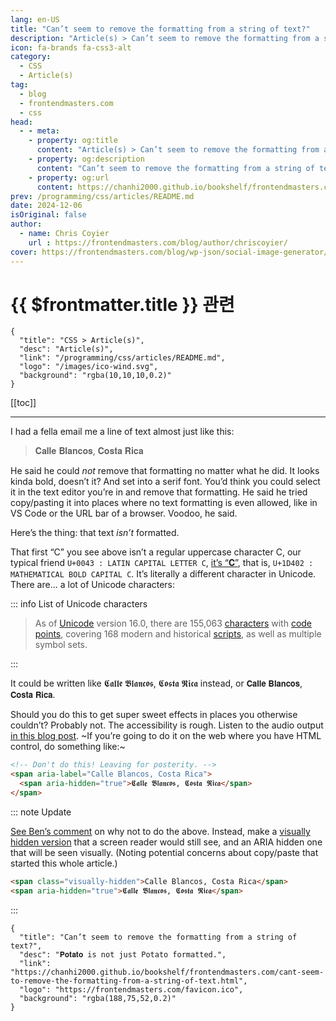 ```yaml
---
lang: en-US
title: "Can’t seem to remove the formatting from a string of text?"
description: "Article(s) > Can’t seem to remove the formatting from a string of text?"
icon: fa-brands fa-css3-alt
category:
  - CSS
  - Article(s)
tag:
  - blog
  - frontendmasters.com
  - css
head:
  - - meta:
    - property: og:title
      content: "Article(s) > Can’t seem to remove the formatting from a string of text?"
    - property: og:description
      content: "Can’t seem to remove the formatting from a string of text?"
    - property: og:url
      content: https://chanhi2000.github.io/bookshelf/frontendmasters.com/cant-seem-to-remove-the-formatting-from-a-string-of-text.html
prev: /programming/css/articles/README.md
date: 2024-12-06
isOriginal: false
author:
  - name: Chris Coyier
    url : https://frontendmasters.com/blog/author/chriscoyier/
cover: https://frontendmasters.com/blog/wp-json/social-image-generator/v1/image/4666
---
```


# {{ $frontmatter.title }} 관련

```component VPCard
{
  "title": "CSS > Article(s)",
  "desc": "Article(s)",
  "link": "/programming/css/articles/README.md",
  "logo": "/images/ico-wind.svg",
  "background": "rgba(10,10,10,0.2)"
}
```

[[toc]]

---

<SiteInfo
  name="Can’t seem to remove the formatting from a string of text?"
  desc="𝐏𝐨𝐭𝐚𝐭𝐨 is not just Potato formatted."
  url="https://frontendmasters.com/blog/cant-seem-to-remove-the-formatting-from-a-string-of-text/"
  logo="https://frontendmasters.com/favicon.ico"
  preview="https://frontendmasters.com/blog/wp-json/social-image-generator/v1/image/4666"/>

I had a fella email me a line of text almost just like this:

> 𝐂𝐚𝐥𝐥𝐞 𝐁𝐥𝐚𝐧𝐜𝐨𝐬, 𝐂𝐨𝐬𝐭𝐚 𝐑𝐢𝐜𝐚

He said he could *not* remove that formatting no matter what he did. It looks kinda bold, doesn’t it? And set into a serif font. You’d think you could select it in the text editor you’re in and remove that formatting. He said he tried copy/pasting it into places where no text formatting is even allowed, like in VS Code or the URL bar of a browser. Voodoo, he said.

Here’s the thing: that text *isn’t* formatted.

That first “C” you see above isn’t a regular uppercase character C, our typical friend `U+0043 : LATIN CAPITAL LETTER C`, [<FontIcon icon="fas fa-globe"/>it’s “𝐂”](https://babelstone.co.uk/Unicode/whatisit.html), that is, `U+1D402 : MATHEMATICAL BOLD CAPITAL C`. It’s literally a different character in Unicode. There are… a lot of Unicode characters:

::: info <FontIcon icon="fa-brands fa-wikipedia-w"/>List of Unicode characters

<SiteInfo
  name="List of Unicode characters - Wikipedia"
  desc="As of Unicode version 16.0, there are 155,063 characters with code points, covering 168 modern and historical scripts, as well as multiple symbol sets. This article includes the 1,062 characters in the Multilingual European Character Set 2 (MES-2) subset, and some additional related characters."
  url="https://en.wikipedia.org/wiki/List_of_Unicode_characters/"
  logo="https://en.wikipedia.org/static/favicon/wikipedia.ico"
  preview="https://upload.wikimedia.org/wikipedia/commons/thumb/0/09/New_Unicode_logo.svg/640px-New_Unicode_logo.svg.png"/>

> As of [<FontIcon icon="fa-brands fa-wikipedia-w"/>Unicode](https://en.wikipedia.org/wiki/Unicode) version 16.0, there are 155,063 [<FontIcon icon="fa-brands fa-wikipedia-w"/>characters](https://en.wikipedia.org/wiki/Character_(computing)) with [<FontIcon icon="fa-brands fa-wikipedia-w"/>code points](https://en.wikipedia.org/wiki/Code_point), covering 168 modern and historical [<FontIcon icon="fa-brands fa-wikipedia-w"/>scripts](https://en.wikipedia.org/wiki/Script_(Unicode)), as well as multiple symbol sets.

:::

It could be written like 𝕮𝖆𝖑𝖑𝖊 𝕭𝖑𝖆𝖓𝖈𝖔𝖘, 𝕮𝖔𝖘𝖙𝖆 𝕽𝖎𝖈𝖆 instead, or 𝗖𝗮𝗹𝗹𝗲 𝗕𝗹𝗮𝗻𝗰𝗼𝘀, 𝗖𝗼𝘀𝘁𝗮 𝗥𝗶𝗰𝗮.

Should you do this to get super sweet effects in places you otherwise couldn’t? Probably not. The accessibility is rough. Listen to the audio output [<FontIcon icon="fas fa-globe"/>in this blog post](https://blog.nytsoi.net/2019/12/12/alt-text-for-text). ~If you’re going to do it on the web where you have HTML control, do something like:~

```html
<!-- Don't do this! Leaving for posterity. -->
<span aria-label="Calle Blancos, Costa Rica">
  <span aria-hidden="true">𝕮𝖆𝖑𝖑𝖊 𝕭𝖑𝖆𝖓𝖈𝖔𝖘, 𝕮𝖔𝖘𝖙𝖆 𝕽𝖎𝖈𝖆</span>
</span>
```

::: note Update

[<FontIcon icon="fas fa-globe"/>See Ben’s comment](https://frontendmasters.com/blog/cant-seem-to-remove-the-formatting-from-a-string-of-text/#comment-16908) on why not to do the above. Instead, make a [<FontIcon icon="fas fa-globe"/>visually hidden version](https://a11yproject.com/posts/how-to-hide-content/) that a screen reader would still see, and an ARIA hidden one that will be seen visually. (Noting potential concerns about copy/paste that started this whole article.)

```html
<span class="visually-hidden">Calle Blancos, Costa Rica</span>
<span aria-hidden="true">𝕮𝖆𝖑𝖑𝖊 𝕭𝖑𝖆𝖓𝖈𝖔𝖘, 𝕮𝖔𝖘𝖙𝖆 𝕽𝖎𝖈𝖆</span>
```

:::

<!-- TODO: add ARTICLE CARD -->
```component VPCard
{
  "title": "Can’t seem to remove the formatting from a string of text?",
  "desc": "𝐏𝐨𝐭𝐚𝐭𝐨 is not just Potato formatted.",
  "link": "https://chanhi2000.github.io/bookshelf/frontendmasters.com/cant-seem-to-remove-the-formatting-from-a-string-of-text.html",
  "logo": "https://frontendmasters.com/favicon.ico",
  "background": "rgba(188,75,52,0.2)"
}
```
